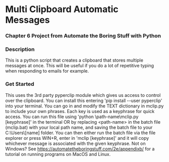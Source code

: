 # Multi Clipboard Automatic Messages
### Chapter 6 Project from Automate the Boring Stuff with Python

### Description
This is a python script that creates a clipboard that stores multiple messages at once. This will be useful if you do a lot of repetitive typing when responding to
emails for example. 

### Get Started
This uses the 3rd party pyperclip module which gives us access to control over the clipboard. You can install this entering 'pip install --user pyperclip' into your 
terminal. You can go in and modify the TEXT dictionary in mclip.py to include your own phrases. Each key is used as a keyphrase for quick access. You can run this file
using 'python \path-name\mclip.py \[keyphrase]' in the terminal OR by replacing \<path-name> in the batch file (mclip.bat) with your local path name, and saving the
batch file to your C:\Users\\[name] folder. You can then either run the batch file via the file explorer or press WIN+R, enter in 'mclip \[keyphrase]' and it will copy 
whichever message is associated with the given keyphrase.
Not on Windows? See https://automatetheboringstuff.com/2e/appendixb/ for a tutorial on running programs on MacOS and Linux.
